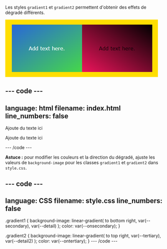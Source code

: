 Les styles `gradient1` et `gradient2` permettent d'obtenir des effets de dégradé différents.

![Le carré de droite présente des couleurs qui s'estompent du haut à gauche vers le bas à droite et le carré de gauche présente des couleurs qui s'estompent du bas à gauche vers le haut à droite.](images/gradient.PNG)

## --- code ---

language: html
filename: index.html
line_numbers: false
--------------------------------------------------------

<div class="gradient1">
    <p>Ajoute du texte ici</p>
</div>
<div class="gradient2">
    <p>Ajoute du texte ici</p>
</div>

--- /code ---

**Astuce :** pour modifier les couleurs et la direction du dégradé, ajuste les valeurs de `background-image` pour les classes `gradient1` et `gradient2` dans `style.css`.

## --- code ---

language: CSS
filename: style.css
line_numbers: false
--------------------------------------------------------

.gradient1 {
background-image: linear-gradient(
to bottom right,
var(--secondary),
var(--detail)
);
color: var(--onsecondary);
}

.gradient2 {
background-image: linear-gradient(
to top right,
var(--tertiary),
var(--detail2)
);
color: var(--ontertiary);
}
\--- /code ---
